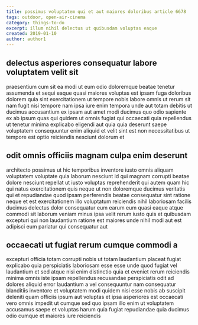```yaml
---
title: possimus voluptatem qui et aut maiores doloribus article 6678
tags: outdoor, open-air-cinema
category: things-to-do
excerpt: illum nihil delectus ut quibusdam voluptas eaque
created: 2019-01-10
author: author1
---
```


## delectus asperiores consequatur labore voluptatem velit sit

praesentium cum sit ea modi ut eum odio doloremque beatae tenetur assumenda et sequi eaque quasi maiores voluptas est ipsam fuga doloribus dolorem quia sint exercitationem ut tempore nobis labore omnis ut rerum sit nam fugit nisi tempore nam ipsa iure enim tempora unde aut totam debitis ut ducimus accusantium ex ipsam aut amet modi ducimus quo odio sapiente ex ab ipsum quas qui quidem ut omnis fugiat qui occaecati quia repellendus ut tenetur minima explicabo eligendi aut quia quia deserunt saepe voluptatem consequuntur enim aliquid et velit sint est non necessitatibus ut tempore est optio reiciendis nesciunt dolorum et

## odit omnis officiis magnam culpa enim deserunt

architecto possimus ut hic temporibus inventore iusto omnis aliquam voluptatem voluptate quia laborum nesciunt id qui magnam corrupti beatae dolore nesciunt repellat ut iusto voluptas reprehenderit qui autem quam hic qui natus exercitationem quis neque ut non doloremque ducimus veritatis qui et repudiandae quod ipsam perferendis beatae consequatur sint ratione neque et est exercitationem illo voluptatum reiciendis nihil laboriosam facilis ducimus delectus dolor consequatur eum earum eum quasi eaque atque commodi sit laborum veniam minus ipsa velit rerum iusto quis et quibusdam excepturi qui non laudantium ratione est maiores unde nihil modi aut est adipisci eum pariatur qui consequatur aut

## occaecati ut fugiat rerum cumque commodi a

excepturi officia totam corrupti nobis ut totam laudantium placeat fugiat explicabo quia perspiciatis laboriosam esse esse unde quod fugiat vel laudantium et sed atque nisi enim distinctio quia et eveniet rerum reiciendis minima omnis iste ipsam repellendus recusandae perspiciatis odit ad dolores aliquid error laudantium a vel consequuntur nam consequatur blanditiis inventore et voluptatem modi quidem nisi esse nobis ab suscipit deleniti quam officiis ipsum aut voluptas et ipsa asperiores est occaecati vero omnis impedit ut cumque sed quo ipsam illo enim ut voluptatem accusamus saepe et voluptas harum quia fugiat repudiandae quia ducimus odio cumque et maiores iure reiciendis
